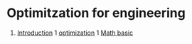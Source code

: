 # Optimitzation for engineering

1. [Introduction](#Introduction)
        1 [optimization](https://benzlxs.github.io/optimization4engineering/introductions)
        1 [Math basic](https://benzlxs.github.io/optimization4engineering/introductions)


